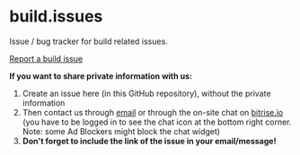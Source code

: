 # build.issues

Issue / bug tracker for build related issues.

[Report a build issue](https://github.com/bitrise-io/build.issues/issues/new)

__If you want to share private information with us:__

1. Create an issue here (in this GitHub repository), without the private information
1. Then contact us through [email](mailto:letsconnect@bitrise.io) or through the on-site chat on [bitrise.io](https://www.bitrise.io) (you have to be logged in to see the chat icon at the bottom right corner. Note: some Ad Blockers might block the chat widget)
1. __Don't forget to include the link of the issue in your email/message!__
